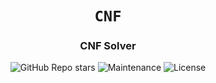 <div align="center">

# `CNF`

<h3>
    CNF Solver
</h3>

<!-- Badges -->
![GitHub Repo stars](https://img.shields.io/github/stars/nemo256/CNF?style=for-the-badge)
![Maintenance](https://shields.io/maintenance/yes/2023?style=for-the-badge)
![License](https://shields.io/github/license/nemo256/CNF?style=for-the-badge)

</div>
